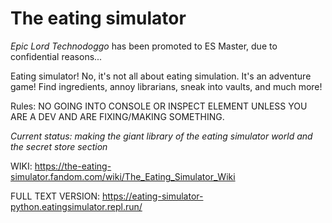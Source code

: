 # The eating simulator
_Epic Lord Technodoggo_ has been promoted to ES Master, due to confidential reasons...

Eating simulator! No, it's not all about eating simulation. It's an adventure game! Find ingredients, annoy librarians, sneak into vaults, and much more!

Rules: NO GOING INTO CONSOLE OR INSPECT ELEMENT UNLESS YOU ARE A DEV AND ARE FIXING/MAKING SOMETHING.

_Current status: making the giant library of the eating simulator world and the secret store section_

WIKI:
https://the-eating-simulator.fandom.com/wiki/The_Eating_Simulator_Wiki

FULL TEXT VERSION:
https://eating-simulator-python.eatingsimulator.repl.run/

